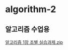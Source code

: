 # algorithm-2
## 알고리즘 수업용
[알고리즘 1장 조별 실습과제.zip](https://github.com/obongbong/algorithm-2/files/11121632/1.zip)
